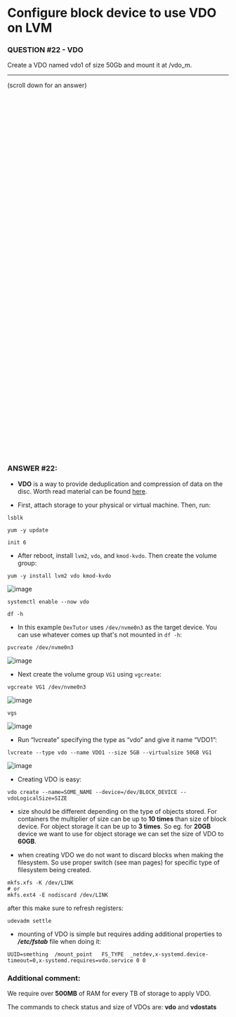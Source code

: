 # Configure block device to use VDO on LVM

### QUESTION #22 - VDO
Create a VDO named vdo1 of size 50Gb and mount it at /vdo_m. 

***
(scroll down for an answer)

<br/><br/><br/><br/><br/><br/><br/><br/><br/><br/><br/><br/><br/><br/><br/><br/><br/><br/><br/><br/><br/><br/><br/><br/>
<br/><br/><br/><br/><br/><br/><br/><br/><br/><br/><br/><br/><br/><br/><br/><br/><br/><br/><br/><br/><br/><br/><br/><br/>

### ANSWER #22:

* **VDO** is a way to provide deduplication and compression of data on the disc. Worth read material can be found
<a href="https://hobo.house/2018/09/13/using-vdo-on-centos-rhel7-for-storage-efficiency/">here</a>.

* First, attach storage to your physical or virtual machine. Then, run:
```
lsblk
```
```
yum -y update
```
```
init 6
```

* After reboot, install ```lvm2```, ```vdo```, and ```kmod-kvdo```.  Then create the volume group: 

```
yum -y install lvm2 vdo kmod-kvdo
```
![image](https://github.com/RedHatRanger/rhcsa9vagrant/assets/90477448/a44b80b3-536e-48ad-a9c7-77ee3cdf33bb)
 
```
systemctl enable --now vdo
```
```
df -h
```
* In this example ```DexTutor``` uses ```/dev/nvme0n3``` as the target device.  You can use whatever comes up that's not mounted in ```df -h```:
```
pvcreate /dev/nvme0n3
```
![image](https://github.com/RedHatRanger/rhcsa9vagrant/assets/90477448/109dacd5-2b49-4a3a-907b-afd042a06f34)


* Next create the volume group ```VG1``` using ```vgcreate```:
```
vgcreate VG1 /dev/nvme0n3
```
![image](https://github.com/RedHatRanger/rhcsa9vagrant/assets/90477448/bbefd14d-b9a4-4b7b-8989-760ef62e4d18)


```
vgs
```
![image](https://github.com/RedHatRanger/rhcsa9vagrant/assets/90477448/2c89323d-1811-463a-a955-4165d54fca0c)

* Run “lvcreate” specifying the type as “vdo” and give it name “VDO1”:
```
lvcreate --type vdo --name VDO1 --size 5GB --virtualsize 50GB VG1
```
![image](https://github.com/RedHatRanger/rhcsa9vagrant/assets/90477448/b35fccec-e011-4f16-90ac-462bce1dc4fe)









* Creating VDO is easy:

```
vdo create --name=SOME_NAME --device=/dev/BLOCK_DEVICE --vdoLogicalSize=SIZE
```

* size should be different depending on the type of objects stored. For containers the multiplier of size can be up to
**10 times** than size of block device. For object storage it can be up to **3 times**. So eg. for **20GB** device we want to 
use for object storage we can set the size of VDO to **60GB**. 

* when creating VDO we do not want to discard blocks when making the filesystem. So use proper switch (see man pages) for specific 
type of filesystem being created.

```
mkfs.xfs -K /dev/LINK
# or
mkfs.ext4 -E nodiscard /dev/LINK
```

after this make sure to refresh registers:

```
udevadm settle
```

* mounting of VDO is simple but requires adding additional properties to ***/etc/fstab*** file when doing it:

```
UUID=smething  /mount_point   FS_TYPE  _netdev,x-systemd.device-timeout=0,x-systemd.requires=vdo.service 0 0 
```

### Additional comment:

We require over **500MB** of RAM for every TB of storage to apply VDO.

The commands to check status and size of VDOs are:  **vdo** and **vdostats**
